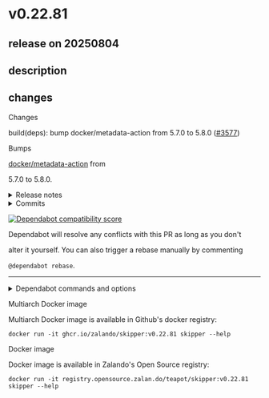 # v0.22.81

## release on 20250804
## description
## changes
Changes

build(deps): bump docker/metadata-action from 5.7.0 to 5.8.0 (<a class="issue-link js-issue-link" data-error-text="Failed to load title" data-id="3287677375" data-permission-text="Title is private" data-url="https://github.com/zalando/skipper/issues/3577" data-hovercard-type="pull_request" data-hovercard-url="/zalando/skipper/pull/3577/hovercard" href="https://github.com/zalando/skipper/pull/3577">#3577</a>)

Bumps  

<a href="https://github.com/docker/metadata-action">docker/metadata-action</a> from  

5.7.0 to 5.8.0.
<details> <summary>Release notes</summary>

<em>Sourced from <a href="https://github.com/docker/metadata-action/releases">docker/metadata-action's releases</a>.</em>
>
> v5.8.0
>
> * New <code>is_not_default_branch</code> global expression by <a href="https://github.com/crazy-max"><code>@​crazy-max</code></a> in <a href="https://redirect.github.com/docker/metadata-action/pull/535">docker/metadata-action#535</a>
> * Allow to match part of the git tag or value for semver/pep440 types by <a href="https://github.com/crazy-max"><code>@​crazy-max</code></a> in <a href="https://redirect.github.com/docker/metadata-action/pull/536">docker/metadata-action#536</a> <a href="https://redirect.github.com/docker/metadata-action/pull/537">docker/metadata-action#537</a>
> * Bump <code>@​actions/github</code> from 6.0.0 to 6.0.1 in <a href="https://redirect.github.com/docker/metadata-action/pull/523">docker/metadata-action#523</a>
> * Bump <code>@​docker/actions-toolkit</code> from 0.56.0 to 0.62.1 in <a href="https://redirect.github.com/docker/metadata-action/pull/526">docker/metadata-action#526</a>
> * Bump form-data from 2.5.1 to 2.5.5 in <a href="https://redirect.github.com/docker/metadata-action/pull/533">docker/metadata-action#533</a>
> * Bump moment-timezone from 0.5.47 to 0.6.0 in <a href="https://redirect.github.com/docker/metadata-action/pull/525">docker/metadata-action#525</a>
> * Bump semver from 7.7.1 to 7.7.2 in <a href="https://redirect.github.com/docker/metadata-action/pull/524">docker/metadata-action#524</a>
>
> <strong>Full Changelog</strong>: <a class="commit-link" href="https://github.com/docker/metadata-action/compare/v5.7.0...v5.8.0">docker/metadata-action@<tt>v5.7.0...v5.8.0</tt></a>
</details> <details> <summary>Commits</summary>

* <a href="https://github.com/docker/metadata-action/commit/c1e51972afc2121e065aed6d45c65596fe445f3f"><code>c1e5197</code></a> Merge pull request <a href="https://redirect.github.com/docker/metadata-action/issues/537">#537</a> from crazy-max/pep440-match
* <a href="https://github.com/docker/metadata-action/commit/89dd65a56942f24df76cdf7a4c23b89e9e0c64f9"><code>89dd65a</code></a> chore: update generated content
* <a href="https://github.com/docker/metadata-action/commit/699ee45cf1d1e4c00bb9ca9bacb9f983fc58fbf6"><code>699ee45</code></a> allow to match part of the git tag or value for pep440 type
* <a href="https://github.com/docker/metadata-action/commit/e0542a6360c9f152bbf3353bd9c94564a730f25f"><code>e0542a6</code></a> Merge pull request <a href="https://redirect.github.com/docker/metadata-action/issues/536">#536</a> from crazy-max/semver-match
* <a href="https://github.com/docker/metadata-action/commit/b7facdfcef4956d2d16250632ca1d9fb16ed637c"><code>b7facdf</code></a> chore: update generated content
* <a href="https://github.com/docker/metadata-action/commit/81c60dfb8b905e3a16457c3da8880fc62e9051b8"><code>81c60df</code></a> allow to match part of the git tag or value for semver type
* <a href="https://github.com/docker/metadata-action/commit/de1119515dcfb4b110f21f67dc739b3ba1472a84"><code>de11195</code></a> Merge pull request <a href="https://redirect.github.com/docker/metadata-action/issues/535">#535</a> from crazy-max/not_def_branch
* <a href="https://github.com/docker/metadata-action/commit/2f9c64b1b1b1f3dd8b9e5a74ae4db13087cb814e"><code>2f9c64b</code></a> Merge pull request <a href="https://redirect.github.com/docker/metadata-action/issues/533">#533</a> from docker/dependabot/npm_and_yarn/form-data-2.5.5
* <a href="https://github.com/docker/metadata-action/commit/510f74697528050f83e777f81df8cfccb153ccd3"><code>510f746</code></a> chore: update generated content
* <a href="https://github.com/docker/metadata-action/commit/2bc3f4e0f13f667fe2ccb93725d524c114c6ce80"><code>2bc3f4e</code></a> is_not_default_branch global expression
* Additional commits viewable in <a href="https://github.com/docker/metadata-action/compare/902fa8ec7d6ecbf8d84d538b9b233a880e428804...c1e51972afc2121e065aed6d45c65596fe445f3f">compare view</a>
</details>   

<a href="https://docs.github.com/en/github/managing-security-vulnerabilities/about-dependabot-security-updates#about-compatibility-scores"><img src="https://camo.githubusercontent.com/e91b4e6484b0b3e606c900072ec494cd59bb066838d0bc2635097181d55b1d02/68747470733a2f2f646570656e6461626f742d6261646765732e6769746875626170702e636f6d2f6261646765732f636f6d7061746962696c6974795f73636f72653f646570656e64656e63792d6e616d653d646f636b65722f6d657461646174612d616374696f6e267061636b6167652d6d616e616765723d6769746875625f616374696f6e732670726576696f75732d76657273696f6e3d352e372e30266e65772d76657273696f6e3d352e382e30" alt="Dependabot compatibility score" data-canonical-src="https://dependabot-badges.githubapp.com/badges/compatibility_score?dependency-name=docker/metadata-action&amp;package-manager=github_actions&amp;previous-version=5.7.0&amp;new-version=5.8.0" style="max-width: 100%;"></a>

Dependabot will resolve any conflicts with this PR as long as you don't  

alter it yourself. You can also trigger a rebase manually by commenting  

<code>@dependabot rebase</code>.

*** ** * ** ***

<details> <summary>Dependabot commands and options</summary>   

You can trigger Dependabot actions by commenting on this PR:

* <code>@dependabot rebase</code> will rebase this PR
* <code>@dependabot recreate</code> will recreate this PR, overwriting any edits  
  that have been made to it
* <code>@dependabot merge</code> will merge this PR after your CI passes on it
* <code>@dependabot squash and merge</code> will squash and merge this PR after  
  your CI passes on it
* <code>@dependabot cancel merge</code> will cancel a previously requested merge  
  and block automerging
* <code>@dependabot reopen</code> will reopen this PR if it is closed
* <code>@dependabot close</code> will close this PR and stop Dependabot recreating  
  it. You can achieve the same result by closing it manually
* <code>@dependabot show &lt;dependency name&gt; ignore conditions</code> will show all  
  of the ignore conditions of the specified dependency
* <code>@dependabot ignore this major version</code> will close this PR and stop  
  Dependabot creating any more for this major version (unless you reopen  
  the PR or upgrade to it yourself)
* <code>@dependabot ignore this minor version</code> will close this PR and stop  
  Dependabot creating any more for this minor version (unless you reopen  
  the PR or upgrade to it yourself)
* <code>@dependabot ignore this dependency</code> will close this PR and stop  
  Dependabot creating any more for this dependency (unless you reopen the  
  PR or upgrade to it yourself)
</details>

Multiarch Docker image

Multiarch Docker image is available in Github's docker registry:

    docker run -it ghcr.io/zalando/skipper:v0.22.81 skipper --help

Docker image

Docker image is available in Zalando's Open Source registry:

    docker run -it registry.opensource.zalan.do/teapot/skipper:v0.22.81 skipper --help


